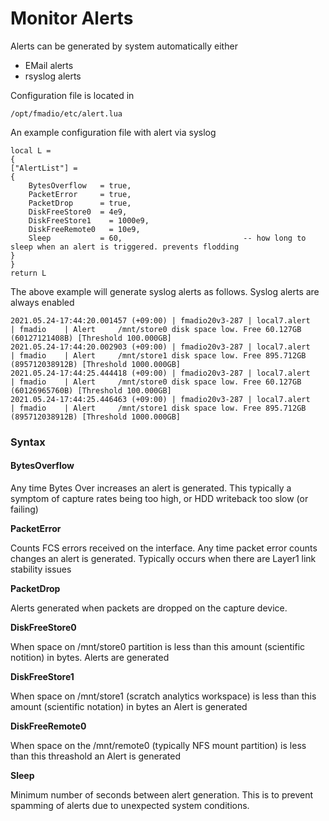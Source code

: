 # Monitor Alerts

Alerts can be generated by system automatically either

* EMail alerts
* rsyslog alerts

Configuration file is located in 

```text
/opt/fmadio/etc/alert.lua
```

An example configuration file with alert via syslog

```text
local L =
{
["AlertList"] =
{
    BytesOverflow   = true,
    PacketError     = true,
    PacketDrop      = true,
    DiskFreeStore0  = 4e9,
    DiskFreeStore1    = 1000e9,
    DiskFreeRemote0   = 10e9,
    Sleep           = 60,                           -- how long to sleep when an alert is triggered. prevents flodding
}
}
return L

```

The above example will generate syslog alerts as follows. Syslog alerts are always enabled

```text
2021.05.24-17:44:20.001457 (+09:00) | fmadio20v3-287 | local7.alert    | fmadio    | Alert     /mnt/store0 disk space low. Free 60.127GB (60127121408B) [Threshold 100.000GB]
2021.05.24-17:44:20.002903 (+09:00) | fmadio20v3-287 | local7.alert    | fmadio    | Alert     /mnt/store1 disk space low. Free 895.712GB (895712038912B) [Threshold 1000.000GB]
2021.05.24-17:44:25.444418 (+09:00) | fmadio20v3-287 | local7.alert    | fmadio    | Alert     /mnt/store0 disk space low. Free 60.127GB (60126965760B) [Threshold 100.000GB]
2021.05.24-17:44:25.446463 (+09:00) | fmadio20v3-287 | local7.alert    | fmadio    | Alert     /mnt/store1 disk space low. Free 895.712GB (895712038912B) [Threshold 1000.000GB]

```

### Syntax

#### BytesOverflow

Any time Bytes Over increases an alert is generated. This typically a symptom of capture rates being too high, or HDD writeback too slow \(or failing\)

**PacketError**

Counts FCS errors received on the interface. Any time packet error counts changes an alert is generated. Typically occurs when there are Layer1 link stability issues

**PacketDrop**

Alerts generated when packets are dropped on the capture device. 

**DiskFreeStore0**

When space on /mnt/store0 partition is less than this amount \(scientific notition\) in bytes. Alerts are generated

**DiskFreeStore1**

When space on /mnt/store1 \(scratch analytics workspace\) is less than this amount \(scientific notation\) in bytes an Alert is generated

**DiskFreeRemote0**

When space on the /mnt/remote0 \(typically NFS mount partition\) is less than this threashold an Alert is generated

**Sleep**

Minimum number of seconds between alert generation. This is to prevent spamming of alerts due to unexpected system conditions.





